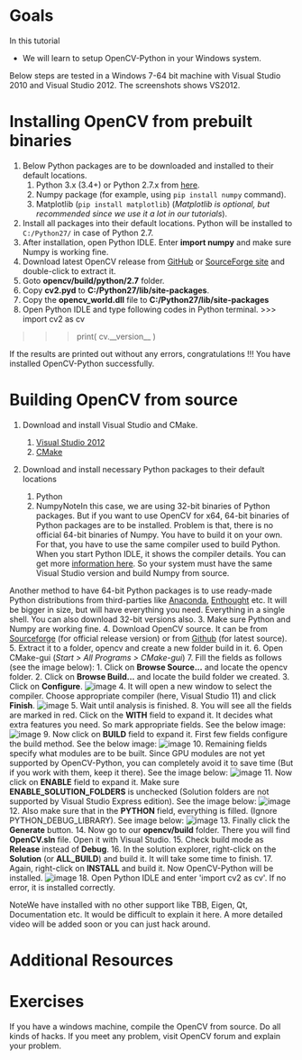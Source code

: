 
# Goals

In this tutorial

* We will learn to setup OpenCV-Python in your Windows system.

Below steps are tested in a Windows 7-64 bit machine with Visual Studio 2010 and Visual Studio 2012. The screenshots shows VS2012.

# Installing OpenCV from prebuilt binaries

1. Below Python packages are to be downloaded and installed to their default locations.
	1. Python 3.x (3.4+) or Python 2.7.x from [here](https://www.python.org/downloads/ "https://www.python.org/downloads/").
	2. Numpy package (for example, using `pip install numpy` command).
	3. Matplotlib (`pip install matplotlib`) (*Matplotlib is optional, but recommended since we use it a lot in our tutorials*).
2. Install all packages into their default locations. Python will be installed to `C:/Python27/` in case of Python 2.7.
3. After installation, open Python IDLE. Enter **import numpy** and make sure Numpy is working fine.
4. Download latest OpenCV release from [GitHub](https://github.com/opencv/opencv/releases "https://github.com/opencv/opencv/releases") or [SourceForge site](https://sourceforge.net/projects/opencvlibrary/files/ "https://sourceforge.net/projects/opencvlibrary/files/") and double-click to extract it.
5. Goto **opencv/build/python/2.7** folder.
6. Copy **cv2.pyd** to **C:/Python27/lib/site-packages**.
7. Copy the **opencv\_world.dll** file to **C:/Python27/lib/site-packages**
8. Open Python IDLE and type following codes in Python terminal. >>> import cv2 as cv
>>> print( cv.\_\_version\_\_ )

If the results are printed out without any errors, congratulations !!! You have installed OpenCV-Python successfully.

# Building OpenCV from source

1. Download and install Visual Studio and CMake.
	1. [Visual Studio 2012](https://go.microsoft.com/?linkid=9816768 "https://go.microsoft.com/?linkid=9816768")
	2. [CMake](https://cmake.org/download/ "https://cmake.org/download/")
2. Download and install necessary Python packages to their default locations

	1. Python
	2. NumpyNoteIn this case, we are using 32-bit binaries of Python packages. But if you want to use OpenCV for x64, 64-bit binaries of Python packages are to be installed. Problem is that, there is no official 64-bit binaries of Numpy. You have to build it on your own. For that, you have to use the same compiler used to build Python. When you start Python IDLE, it shows the compiler details. You can get more [information here](http://stackoverflow.com/q/2676763/1134940 "http://stackoverflow.com/q/2676763/1134940"). So your system must have the same Visual Studio version and build Numpy from source.

Another method to have 64-bit Python packages is to use ready-made Python distributions from third-parties like [Anaconda](http://www.continuum.io/downloads "http://www.continuum.io/downloads"), [Enthought](https://www.enthought.com/downloads/ "https://www.enthought.com/downloads/") etc. It will be bigger in size, but will have everything you need. Everything in a single shell. You can also download 32-bit versions also.
3. Make sure Python and Numpy are working fine.
4. Download OpenCV source. It can be from [Sourceforge](http://sourceforge.net/projects/opencvlibrary/ "http://sourceforge.net/projects/opencvlibrary/") (for official release version) or from [Github](https://github.com/opencv/opencv "https://github.com/opencv/opencv") (for latest source).
5. Extract it to a folder, opencv and create a new folder build in it.
6. Open CMake-gui (*Start > All Programs > CMake-gui*)
7. Fill the fields as follows (see the image below):
	1. Click on **Browse Source...** and locate the opencv folder.
	2. Click on **Browse Build...** and locate the build folder we created.
	3. Click on **Configure**. ![](../../Capture1.jpg "image")
	4. It will open a new window to select the compiler. Choose appropriate compiler (here, Visual Studio 11) and click **Finish**. ![](../../Capture2.png "image")
	5. Wait until analysis is finished.
8. You will see all the fields are marked in red. Click on the **WITH** field to expand it. It decides what extra features you need. So mark appropriate fields. See the below image: ![](../../Capture3.png "image")
9. Now click on **BUILD** field to expand it. First few fields configure the build method. See the below image: ![](../../Capture5.png "image")
10. Remaining fields specify what modules are to be built. Since GPU modules are not yet supported by OpenCV-Python, you can completely avoid it to save time (But if you work with them, keep it there). See the image below: ![](../../Capture6.png "image")
11. Now click on **ENABLE** field to expand it. Make sure **ENABLE\_SOLUTION\_FOLDERS** is unchecked (Solution folders are not supported by Visual Studio Express edition). See the image below: ![](../../Capture7.png "image")
12. Also make sure that in the **PYTHON** field, everything is filled. (Ignore PYTHON\_DEBUG\_LIBRARY). See image below: ![](../../Capture80.png "image")
13. Finally click the **Generate** button.
14. Now go to our **opencv/build** folder. There you will find **OpenCV.sln** file. Open it with Visual Studio.
15. Check build mode as **Release** instead of **Debug**.
16. In the solution explorer, right-click on the **Solution** (or **ALL\_BUILD**) and build it. It will take some time to finish.
17. Again, right-click on **INSTALL** and build it. Now OpenCV-Python will be installed. ![](../../Capture8.png "image")
18. Open Python IDLE and enter 'import cv2 as cv'. If no error, it is installed correctly.

NoteWe have installed with no other support like TBB, Eigen, Qt, Documentation etc. It would be difficult to explain it here. A more detailed video will be added soon or you can just hack around.
# Additional Resources

# Exercises

If you have a windows machine, compile the OpenCV from source. Do all kinds of hacks. If you meet any problem, visit OpenCV forum and explain your problem. 

